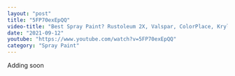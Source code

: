 ```yaml
---
layout: "post"
title: "5FP70exEpQQ"
video-title: "Best Spray Paint? Rustoleum 2X, Valspar, ColorPlace, Krylon, Sherwin Williams, Rust-Oleum Prof"
date: "2021-09-12"
youtube: "https://www.youtube.com/watch?v=5FP70exEpQQ"
category: "Spray Paint"
---
```

<div class="space-y-1"><p class="text-gray-400">Adding soon</p></div>